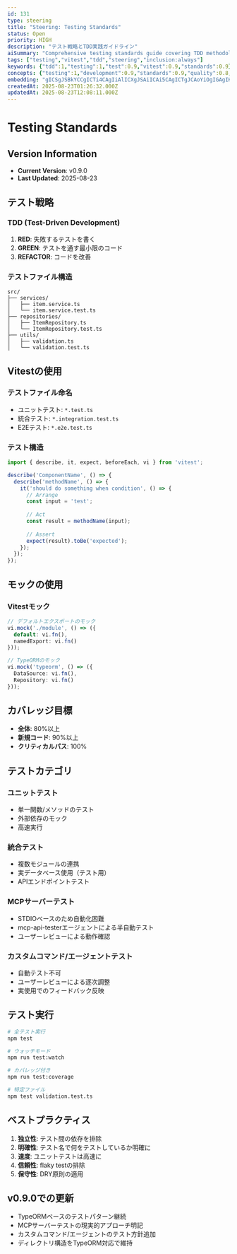 ```yaml
---
id: 131
type: steering
title: "Steering: Testing Standards"
status: Open
priority: HIGH
description: "テスト戦略とTDD実践ガイドライン"
aiSummary: "Comprehensive testing standards guide covering TDD methodology, Vitest framework usage, test file organization, mocking strategies, coverage goals, and best practices for unit, integration, and end-to-end testing in TypeScript projects."
tags: ["testing","vitest","tdd","steering","inclusion:always"]
keywords: {"tdd":1,"testing":1,"test":0.9,"vitest":0.9,"standards":0.9}
concepts: {"testing":1,"development":0.9,"standards":0.9,"quality":0.8,"methodology":0.8}
embedding: "gICSgJSBkYCCgICTi4CAgIiAlICXgJSAiICAi5CAgICTgJCAoYiOgIGAgIKNgICAl4CGgKiQhICAgICIhYCAgJCAgIClioCAh4CAgICAgICFgIKAqpGCgI6AgIGDgICAgICMgJyRgICPgICKgICAgIOAlICdiYeAioCAk4SAgIA="
createdAt: 2025-08-23T01:26:32.000Z
updatedAt: 2025-08-23T12:08:11.000Z
---
```


# Testing Standards

## Version Information
- **Current Version**: v0.9.0
- **Last Updated**: 2025-08-23

## テスト戦略
### TDD (Test-Driven Development)
1. **RED**: 失敗するテストを書く
2. **GREEN**: テストを通す最小限のコード
3. **REFACTOR**: コードを改善

### テストファイル構造
```
src/
├── services/
│   ├── item.service.ts
│   └── item.service.test.ts
├── repositories/
│   ├── ItemRepository.ts
│   └── ItemRepository.test.ts
├── utils/
│   ├── validation.ts
│   └── validation.test.ts
```

## Vitestの使用
### テストファイル命名
- ユニットテスト: `*.test.ts`
- 統合テスト: `*.integration.test.ts`
- E2Eテスト: `*.e2e.test.ts`

### テスト構造
```typescript
import { describe, it, expect, beforeEach, vi } from 'vitest';

describe('ComponentName', () => {
  describe('methodName', () => {
    it('should do something when condition', () => {
      // Arrange
      const input = 'test';
      
      // Act
      const result = methodName(input);
      
      // Assert
      expect(result).toBe('expected');
    });
  });
});
```

## モックの使用
### Vitestモック
```typescript
// デフォルトエクスポートのモック
vi.mock('./module', () => ({
  default: vi.fn(),
  namedExport: vi.fn()
}));

// TypeORMのモック
vi.mock('typeorm', () => ({
  DataSource: vi.fn(),
  Repository: vi.fn()
}));
```

## カバレッジ目標
- **全体**: 80%以上
- **新規コード**: 90%以上
- **クリティカルパス**: 100%

## テストカテゴリ
### ユニットテスト
- 単一関数/メソッドのテスト
- 外部依存のモック
- 高速実行

### 統合テスト
- 複数モジュールの連携
- 実データベース使用（テスト用）
- APIエンドポイントテスト

### MCPサーバーテスト
- STDIOベースのため自動化困難
- mcp-api-testerエージェントによる半自動テスト
- ユーザーレビューによる動作確認

### カスタムコマンド/エージェントテスト
- 自動テスト不可
- ユーザーレビューによる逐次調整
- 実使用でのフィードバック反映

## テスト実行
```bash
# 全テスト実行
npm test

# ウォッチモード
npm run test:watch

# カバレッジ付き
npm run test:coverage

# 特定ファイル
npm test validation.test.ts
```

## ベストプラクティス
1. **独立性**: テスト間の依存を排除
2. **明確性**: テスト名で何をテストしているか明確に
3. **速度**: ユニットテストは高速に
4. **信頼性**: flaky testの排除
5. **保守性**: DRY原則の適用

## v0.9.0での更新
- TypeORMベースのテストパターン継続
- MCPサーバーテストの現実的アプローチ明記
- カスタムコマンド/エージェントのテスト方針追加
- ディレクトリ構造をTypeORM対応で維持